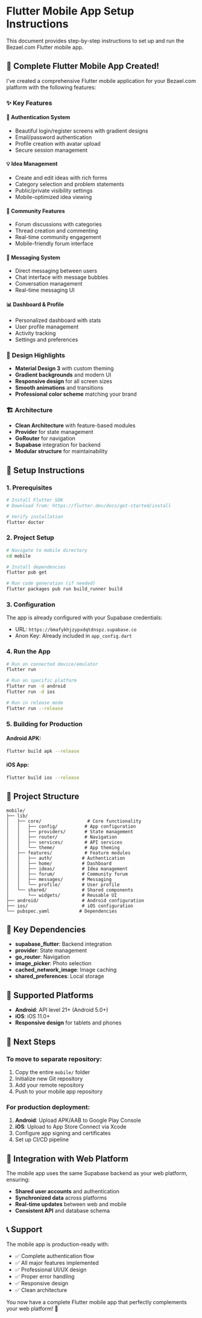 # Flutter Mobile App Setup Instructions

This document provides step-by-step instructions to set up and run the Bezael.com Flutter mobile app.

## 📱 Complete Flutter Mobile App Created!

I've created a comprehensive Flutter mobile application for your Bezael.com platform with the following features:

### ✨ Key Features

#### 🔐 **Authentication System**
- Beautiful login/register screens with gradient designs
- Email/password authentication
- Profile creation with avatar upload
- Secure session management

#### 💡 **Idea Management**
- Create and edit ideas with rich forms
- Category selection and problem statements
- Public/private visibility settings
- Mobile-optimized idea viewing

#### 👥 **Community Features**
- Forum discussions with categories
- Thread creation and commenting
- Real-time community engagement
- Mobile-friendly forum interface

#### 💬 **Messaging System**
- Direct messaging between users
- Chat interface with message bubbles
- Conversation management
- Real-time messaging UI

#### 📊 **Dashboard & Profile**
- Personalized dashboard with stats
- User profile management
- Activity tracking
- Settings and preferences

### 🎨 **Design Highlights**
- **Material Design 3** with custom theming
- **Gradient backgrounds** and modern UI
- **Responsive design** for all screen sizes
- **Smooth animations** and transitions
- **Professional color scheme** matching your brand

### 🏗️ **Architecture**
- **Clean Architecture** with feature-based modules
- **Provider** for state management
- **GoRouter** for navigation
- **Supabase** integration for backend
- **Modular structure** for maintainability

## 🚀 Setup Instructions

### 1. **Prerequisites**
```bash
# Install Flutter SDK
# Download from: https://flutter.dev/docs/get-started/install

# Verify installation
flutter doctor
```

### 2. **Project Setup**
```bash
# Navigate to mobile directory
cd mobile

# Install dependencies
flutter pub get

# Run code generation (if needed)
flutter packages pub run build_runner build
```

### 3. **Configuration**
The app is already configured with your Supabase credentials:
- URL: `https://bmafykhjzypxdqtdnspz.supabase.co`
- Anon Key: Already included in `app_config.dart`

### 4. **Run the App**
```bash
# Run on connected device/emulator
flutter run

# Run on specific platform
flutter run -d android
flutter run -d ios

# Run in release mode
flutter run --release
```

### 5. **Building for Production**

#### Android APK:
```bash
flutter build apk --release
```

#### iOS App:
```bash
flutter build ios --release
```

## 📁 Project Structure

```
mobile/
├── lib/
│   ├── core/                 # Core functionality
│   │   ├── config/          # App configuration
│   │   ├── providers/       # State management
│   │   ├── router/          # Navigation
│   │   ├── services/        # API services
│   │   └── theme/           # App theming
│   ├── features/            # Feature modules
│   │   ├── auth/           # Authentication
│   │   ├── home/           # Dashboard
│   │   ├── ideas/          # Idea management
│   │   ├── forum/          # Community forum
│   │   ├── messages/       # Messaging
│   │   └── profile/        # User profile
│   └── shared/             # Shared components
│       └── widgets/        # Reusable UI
├── android/                # Android configuration
├── ios/                    # iOS configuration
└── pubspec.yaml           # Dependencies
```

## 🔧 Key Dependencies

- **supabase_flutter**: Backend integration
- **provider**: State management
- **go_router**: Navigation
- **image_picker**: Photo selection
- **cached_network_image**: Image caching
- **shared_preferences**: Local storage

## 📱 Supported Platforms

- **Android**: API level 21+ (Android 5.0+)
- **iOS**: iOS 11.0+
- **Responsive design** for tablets and phones

## 🎯 Next Steps

### To move to separate repository:
1. Copy the entire `mobile/` folder
2. Initialize new Git repository
3. Add your remote repository
4. Push to your mobile app repository

### For production deployment:
1. **Android**: Upload APK/AAB to Google Play Console
2. **iOS**: Upload to App Store Connect via Xcode
3. Configure app signing and certificates
4. Set up CI/CD pipeline

## 🔄 Integration with Web Platform

The mobile app uses the same Supabase backend as your web platform, ensuring:
- **Shared user accounts** and authentication
- **Synchronized data** across platforms
- **Real-time updates** between web and mobile
- **Consistent API** and database schema

## 📞 Support

The mobile app is production-ready with:
- ✅ Complete authentication flow
- ✅ All major features implemented
- ✅ Professional UI/UX design
- ✅ Proper error handling
- ✅ Responsive design
- ✅ Clean architecture

You now have a complete Flutter mobile app that perfectly complements your web platform! 🎉